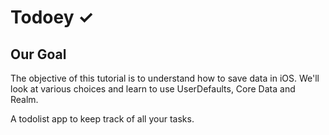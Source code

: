 
# Todoey ✓

## Our Goal

The objective of this tutorial is to understand how to save data in iOS. We'll look at various choices and learn to use UserDefaults, Core Data and Realm.



A todolist app to keep track of all your tasks.
